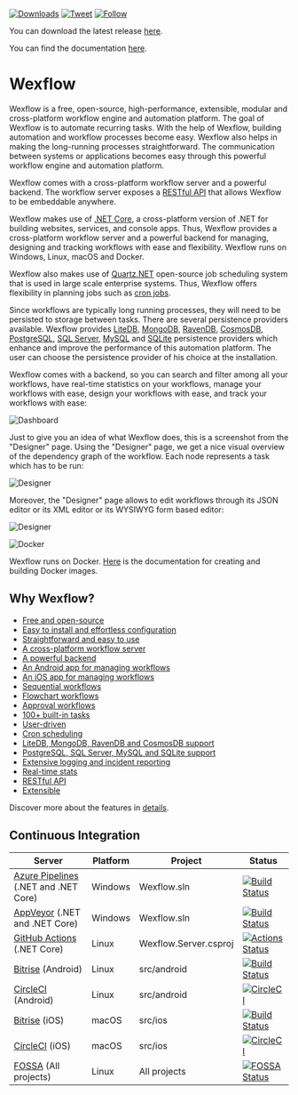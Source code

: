 [![Downloads](https://img.shields.io/github/downloads/aelassas/Wexflow/total.svg)](https://wexflow.github.io/stats) [![Tweet](https://img.shields.io/twitter/url/http/shields.io.svg?style=social)](https://twitter.com/intent/tweet?text=Wexflow%20-%20Open-source%20and%20cross-platform%20workflow%20engine&url=https://wexflow.github.io&via=aelassas_dev) [![Follow](https://img.shields.io/twitter/url/https/twitter.com/fold_left.svg?style=social&label=Follow)](https://twitter.com/aelassas_dev)

You can download the latest release [here](https://github.com/aelassas/Wexflow/releases/latest).

You can find the documentation [here](https://github.com/aelassas/Wexflow/wiki).

# Wexflow

Wexflow is a free, open-source, high-performance, extensible, modular and cross-platform workflow engine and automation platform. The goal of Wexflow is to automate recurring tasks. With the help of Wexflow, building automation and workflow processes become easy. Wexflow also helps in making the long-running processes straightforward. The communication between systems or applications becomes easy through this powerful workflow engine and automation platform.

Wexflow comes with a cross-platform workflow server and a powerful backend. The workflow server exposes a [RESTful API](https://github.com/aelassas/Wexflow/wiki/RESTful-API) that allows Wexflow to be embeddable anywhere.

Wexflow makes use of [.NET Core](https://www.microsoft.com/net/download), a cross-platform version of .NET for building websites, services, and console apps. Thus, Wexflow provides a cross-platform workflow server and a powerful backend for managing, designing and tracking workflows with ease and flexibility. Wexflow runs on Windows, Linux, macOS and Docker.

Wexflow also makes use of [Quartz.NET](https://www.quartz-scheduler.net/) open-source job scheduling system that is used in large scale enterprise systems. Thus, Wexflow offers flexibility in planning jobs such as [cron jobs](https://github.com/aelassas/Wexflow/wiki/Cron-scheduling).

Since workflows are typically long running processes, they will need to be persisted to storage between tasks. There are several persistence providers available. Wexflow provides [LiteDB](http://www.litedb.org/), [MongoDB](https://github.com/aelassas/Wexflow/wiki/MongoDB), [RavenDB](https://github.com/aelassas/Wexflow/wiki/RavenDB), [CosmosDB](https://github.com/aelassas/Wexflow/wiki/CosmosDB), [PostgreSQL](https://github.com/aelassas/Wexflow/wiki/PostgreSQL), [SQL Server](https://github.com/aelassas/Wexflow/wiki/SQL-Server), [MySQL](https://github.com/aelassas/Wexflow/wiki/MySQL) and [SQLite](https://github.com/aelassas/Wexflow/wiki/SQLite) persistence providers which enhance and improve the performance of this automation platform. The user can choose the persistence provider of his choice at the installation.

Wexflow comes with a backend, so you can search and filter among all your workflows, have real-time statistics on your workflows, manage your workflows with ease, design your workflows with ease, and track your workflows with ease:

![Dashboard](https://aelassas.github.io/wexflow/images/wbo-dashboard-4.4-2.png)

Just to give you an idea of what Wexflow does, this is a screenshot from the "Designer" page. Using the "Designer" page, we get a nice visual overview of the dependency graph of the workflow. Each node represents a task which has to be run:

![Designer](https://aelassas.github.io/wexflow/images/wbo-designer-4.4-1.png)

Moreover, the "Designer" page allows to edit workflows through its JSON editor or its XML editor or its WYSIWYG form based editor:

![Designer](https://aelassas.github.io/wexflow/images/wbo-designer-5.3.png)

![Docker](https://aelassas.github.io/wexflow/images/small_h-trans.png)

Wexflow runs on Docker. [Here](https://github.com/aelassas/Wexflow/wiki/Docker) is the documentation for creating and building  Docker images.

## Why Wexflow?

- [Free and open-source](https://github.com/aelassas/Wexflow/wiki/Free-and-open-source)
- [Easy to install and effortless configuration](https://github.com/aelassas/Wexflow/wiki/Installation)
- [Straightforward and easy to use](https://github.com/aelassas/Wexflow/wiki/Usage)
- [A cross-platform workflow server](https://github.com/aelassas/Wexflow/wiki/Workflow-server)
- [A powerful backend](https://github.com/aelassas/Wexflow/wiki/Usage#backend)
- [An Android app for managing workflows](https://github.com/aelassas/Wexflow/wiki/Usage#android-manager)
- [An iOS app for managing workflows](https://github.com/aelassas/Wexflow/wiki/Usage#ios-manager)
- [Sequential workflows](https://github.com/aelassas/Wexflow/wiki/Samples#sequential-workflows)
- [Flowchart workflows](https://github.com/aelassas/Wexflow/wiki/Samples#flowchart-workflows)
- [Approval workflows](https://github.com/aelassas/Wexflow/wiki/Samples#approval-workflows)
- [100+ built-in tasks](https://github.com/aelassas/Wexflow/wiki/Tasks-documentation)
- [User-driven](https://github.com/aelassas/Wexflow/wiki/User-driven)
- [Cron scheduling](https://github.com/aelassas/Wexflow/wiki/Cron-scheduling)
- [LiteDB, MongoDB, RavenDB and CosmosDB support](https://github.com/aelassas/Wexflow/wiki/Databases)
- [PostgreSQL, SQL Server, MySQL and SQLite support](https://github.com/aelassas/Wexflow/wiki/Databases)
- [Extensive logging and incident reporting](https://github.com/aelassas/Wexflow/wiki/Logging)
- [Real-time stats](https://github.com/aelassas/Wexflow/wiki/Usage#dashboard)
- [RESTful API](https://github.com/aelassas/Wexflow/wiki/RESTful-API)
- [Extensible](https://github.com/aelassas/Wexflow/wiki/Extensible)	

Discover more about the features in [details](https://github.com/aelassas/Wexflow/wiki).

## Continuous Integration

|  Server | Platform |Project| Status |
----------|--------|----------|-------|
|[Azure Pipelines](https://azure.microsoft.com/en-us/services/devops/pipelines/) (.NET and .NET Core)| Windows | Wexflow.sln |[![Build Status](https://aelassas.visualstudio.com/Wexflow/_apis/build/status/aelassas.Wexflow?branchName=master)](https://aelassas.visualstudio.com/Wexflow/_build/latest?definitionId=1&branchName=master)|
|[AppVeyor](https://www.appveyor.com/) (.NET and .NET Core)| Windows | Wexflow.sln |[![Build Status](https://ci.appveyor.com/api/projects/status/github/aelassas/Wexflow?svg=true)](https://ci.appveyor.com/project/aelassas/wexflow)|
|[GitHub Actions](https://github.com/aelassas/Wexflow/actions) (.NET Core)| Linux | Wexflow.Server.csproj |[![Actions Status](https://github.com/aelassas/Wexflow/workflows/.NET%20Core/badge.svg)](https://github.com/aelassas/Wexflow/actions)|
|[Bitrise](https://www.bitrise.io/) (Android)|Linux| src/android | [![Build Status](https://app.bitrise.io/app/0fb832132f6afa6d/status.svg?token=j49g0Gx7rNWkl4s41xM_kA)](https://app.bitrise.io/app/0fb832132f6afa6d)|
|[CircleCI](https://circleci.com/) (Android)|Linux| src/android | [![CircleCI](https://circleci.com/gh/aelassas/Wexflow.svg?style=shield)](https://circleci.com/gh/aelassas/Wexflow)|
|[Bitrise](https://www.bitrise.io/) (iOS)|macOS| src/ios | [![Build Status](https://app.bitrise.io/app/f8006552bdd4ee80/status.svg?token=Yd_71TrG-cqFvEC1oV5teQ)](https://app.bitrise.io/app/f8006552bdd4ee80)|
|[CircleCI](https://circleci.com/) (iOS)|macOS| src/ios | [![CircleCI](https://circleci.com/gh/aelassas/Wexflow.svg?style=shield)](https://circleci.com/gh/aelassas/Wexflow)|
|[FOSSA](https://fossa.com/) (All projects)| Linux | All projects | [![FOSSA Status](https://app.fossa.com/api/projects/git%2Bgithub.com%2Faelassas%2FWexflow.svg?type=shield)](https://app.fossa.com/projects/git%2Bgithub.com%2Faelassas%2FWexflow?ref=badge_shield)|
